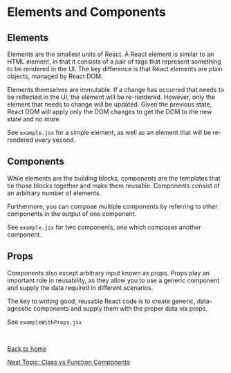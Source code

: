 # Elements and Components

## Elements
Elements are the smallest units of React. A React element is similar to an HTML element, in that it consists of 
a pair of tags that represent something to be rendered in the UI. The key difference is that React elements are plain
objects, managed by React DOM.

Elements themselves are immutable. If a change has occurred that needs to be reflected in the UI, the element will be
re-rendered. However, only the element that needs to change will be updated. Given the previous state, React DOM will
apply only the DOM changes to get the DOM to the new state and no more. 

See `example.jsx` for a simple element, as well as an element that will be re-rendered every second.

## Components
While elements are the building blocks, components are the templates that tie those blocks together and make them reusable. Components 
consist of an arbitrary number of elements.

Furthermore, you can compose multiple components by referring to other components in the output of one component.

See `example.jsx` for two components, one which composes another component.

## Props
Components also except arbitrary input known as props. Props play an important role in reusability, as they allow you to 
use a generic component and supply the data required in different scenarios.

The key to writing good, reusable React code is to create generic, data-agnostic components and supply them
with the proper data via props.

See `exampleWithProps.jsx`

  
<br/>  
  
[Back to home](https://github.com/brett-cohen/react-deep-dive/tree/main)

[Next Topic: Class vs Function Components](https://github.com/brett-cohen/react-deep-dive/tree/class-vs-function-components)
